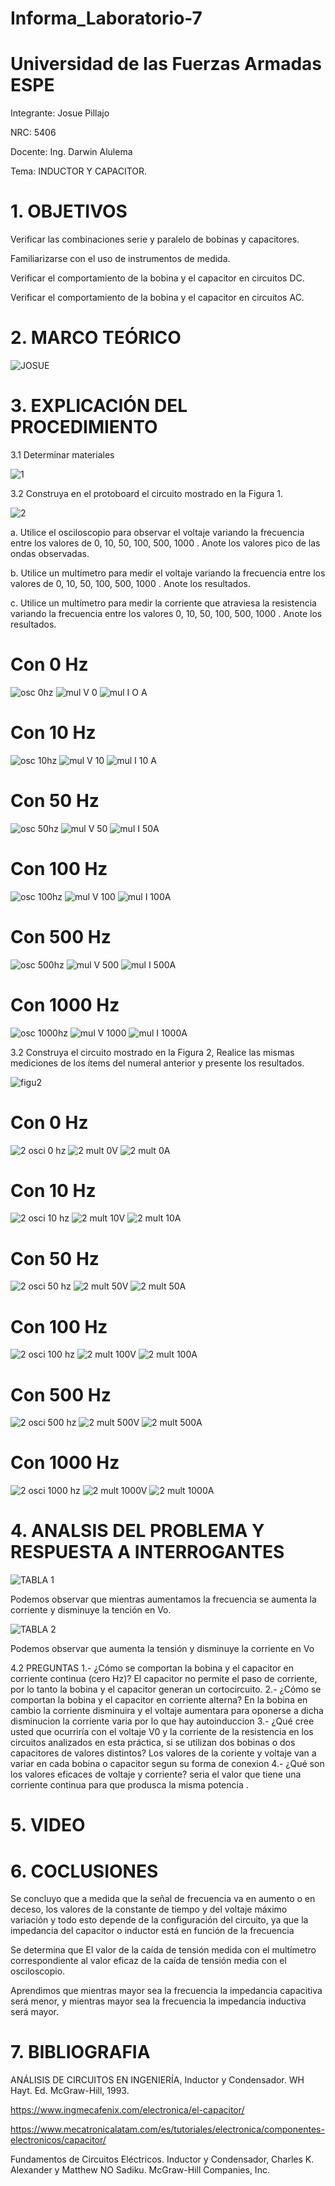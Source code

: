 
# Informa_Laboratorio-7

# Universidad de las Fuerzas Armadas ESPE    
Integrante: Josue Pillajo

NRC: 5406

Docente: Ing. Darwin Alulema

Tema:  INDUCTOR Y CAPACITOR.

# 1. OBJETIVOS

Verificar las combinaciones serie y paralelo de bobinas y capacitores.

Familiarizarse con el uso de instrumentos de medida.

Verificar el comportamiento de la bobina y el capacitor en circuitos DC.

Verificar el comportamiento de la bobina y el capacitor en circuitos AC.

# 2. MARCO TEÓRICO

![JOSUE ](https://user-images.githubusercontent.com/84783236/131407787-b037c97e-a923-47b1-b10f-17472306f106.png)

# 3.  EXPLICACIÓN DEL PROCEDIMIENTO

3.1  Determinar materiales

![1](https://user-images.githubusercontent.com/84783236/131408810-d732cb75-240b-4bee-b772-76a56fa20e92.png)

3.2  Construya en el protoboard el circuito mostrado en la Figura 1.

![2](https://user-images.githubusercontent.com/84783236/131410296-b12a7422-2b54-49b5-864e-a254b7b122ab.png)

a. Utilice el osciloscopio para observar el voltaje  variando la frecuencia entre los valores de  0, 10, 50, 100, 500, 1000 . Anote los valores pico de las ondas observadas.

b. Utilice un multímetro para medir el voltaje  variando la frecuencia entre los valores de 0, 10, 50, 100, 500, 1000 . Anote los resultados.

c. Utilice un multímetro para medir la corriente que atraviesa la resistencia variando la  frecuencia entre los valores 0, 10, 50, 100, 500, 1000 . Anote los resultados.

#  Con 0 Hz

![osc 0hz](https://user-images.githubusercontent.com/84783236/131421259-75f1a5b7-77c8-4ef9-bea7-43270ec70554.png)
![mul V 0](https://user-images.githubusercontent.com/84783236/131421277-884c4504-85b2-4c26-8809-99527a7bbb7f.png)
![mul I  O A](https://user-images.githubusercontent.com/84783236/131421285-ec3511d4-c90e-44a7-bc5c-af721c304c7e.png)

# Con 10 Hz

![osc 10hz](https://user-images.githubusercontent.com/84783236/131421305-15eace61-31da-40d1-b2f3-a2cce390a605.png)
![mul V 10](https://user-images.githubusercontent.com/84783236/131421309-bf8c044e-67e5-47b3-b464-52ef43b8c2cb.png)
![mul I  10 A](https://user-images.githubusercontent.com/84783236/131421324-bcb39498-7579-43af-9eea-f10ec7aa2641.png)

# Con 50 Hz

![osc 50hz](https://user-images.githubusercontent.com/84783236/131421335-41c5af35-c550-4a90-875e-c6918491d096.png)
![mul V 50](https://user-images.githubusercontent.com/84783236/131421343-07dde19b-0370-4873-af1a-ab30a57852f1.png)
![mul I  50A](https://user-images.githubusercontent.com/84783236/131421354-bf6b9a53-277c-4098-ab94-0f4fc8779d25.png)

# Con 100 Hz

![osc 100hz](https://user-images.githubusercontent.com/84783236/131421372-f3b5f990-1411-4552-b154-49da0f7b400a.png)
![mul V 100](https://user-images.githubusercontent.com/84783236/131421379-504a378c-0416-462c-89e6-a96d5fb32d76.png)
![mul I  100A](https://user-images.githubusercontent.com/84783236/131421389-19163ec2-2011-454f-93ec-bc790c5fc722.png)

# Con 500 Hz

![osc 500hz](https://user-images.githubusercontent.com/84783236/131421404-b101028c-706a-46c0-aaef-373a8c80bb6f.png)
![mul V 500](https://user-images.githubusercontent.com/84783236/131421415-3d124056-2754-4a33-a1de-5d864c8225bc.png)
![mul I  500A](https://user-images.githubusercontent.com/84783236/131421430-1b7e258c-6927-4773-bb54-3c703305edde.png)

# Con 1000 Hz

![osc 1000hz](https://user-images.githubusercontent.com/84783236/131421452-2016d374-a2f1-4522-83c6-29b98876deae.png)
![mul V 1000](https://user-images.githubusercontent.com/84783236/131421457-9144030d-c228-4f49-b60a-4cb6a33a4d9a.png)
![mul I  1000A](https://user-images.githubusercontent.com/84783236/131421465-0cfbb917-b8e8-4d49-8a74-fe5667a62dff.png)

3.2  Construya el circuito mostrado en la Figura 2, Realice las mismas mediciones de los ítems del numeral anterior y presente los resultados.

![figu2](https://user-images.githubusercontent.com/84783236/131421613-8c9f06bc-9995-4f08-8a93-8819207c4e22.png)

# Con 0 Hz

![2 osci 0 hz](https://user-images.githubusercontent.com/84783236/131426862-af98be19-a450-47ae-8d94-9dbb387711eb.png)
![2 mult 0V](https://user-images.githubusercontent.com/84783236/131426930-0976e8c2-562f-4b8b-9c68-d74fda090a00.png)
![2 mult 0A](https://user-images.githubusercontent.com/84783236/131426933-9cecdf22-d6f5-4735-a7d7-0f13e5e8a518.png)

# Con 10 Hz

![2 osci 10 hz](https://user-images.githubusercontent.com/84783236/131426997-2015dadd-a394-4eb7-bcf0-1fc0fc4d465e.png)
![2 mult 10V](https://user-images.githubusercontent.com/84783236/131427012-8836fe4d-418c-4f51-b3a1-172c9ce0e70c.png)
![2 mult 10A](https://user-images.githubusercontent.com/84783236/131427079-4398158d-9695-4252-a853-a1f0167f10fa.png)

# Con 50 Hz

![2 osci 50 hz](https://user-images.githubusercontent.com/84783236/131427107-a937632b-2103-4b15-b973-d850dfe99d1f.png)
![2 mult 50V](https://user-images.githubusercontent.com/84783236/131427122-7ea223c4-a64b-4229-bac9-c3de7db517e7.png)
![2 mult 50A](https://user-images.githubusercontent.com/84783236/131427135-42673a39-537a-475e-9f5b-b466ba55dcaa.png)

# Con 100 Hz

![2 osci 100 hz](https://user-images.githubusercontent.com/84783236/131427507-a7d2c934-9e5d-45dc-a669-cdad98eb4c15.png)
![2 mult 100V](https://user-images.githubusercontent.com/84783236/131427516-33712ed2-5466-4df0-9e32-c333867eceae.png)
![2 mult 100A](https://user-images.githubusercontent.com/84783236/131427537-dade81e8-8c84-438d-94fe-7401b2dc4a86.png)

# Con 500 Hz

![2 osci 500 hz](https://user-images.githubusercontent.com/84783236/131427562-d03ab0b9-bd2b-4c74-8559-a0abcc812fd1.png)
![2 mult 500V](https://user-images.githubusercontent.com/84783236/131427572-145743e7-d9f2-4eed-8c19-cb84aab303f4.png)
![2 mult 500A](https://user-images.githubusercontent.com/84783236/131427582-4dbf2390-0202-4a2a-8cf5-cd2cdd6019c7.png)

# Con 1000 Hz

![2 osci 1000 hz](https://user-images.githubusercontent.com/84783236/131427597-1a79e99a-0bb5-489e-b9c2-80e9a7d0f9e4.png)
![2 mult 1000V](https://user-images.githubusercontent.com/84783236/131427606-ddb822bb-f07d-4c8a-b389-d0f3ac36a837.png)
![2 mult 1000A](https://user-images.githubusercontent.com/84783236/131427618-6203b884-f070-4087-ab72-591ded7c90fb.png)

# 4. ANALSIS DEL PROBLEMA Y RESPUESTA A INTERROGANTES

![TABLA 1](https://user-images.githubusercontent.com/84783236/131428974-dcf8dec2-2226-4c59-8618-c01c054f5cbd.png)

Podemos observar que  mientras aumentamos la frecuencia  se aumenta  la corriente y disminuye  la tención en Vo.

![TABLA 2](https://user-images.githubusercontent.com/84783236/131429082-1832c2fe-ad28-4909-8ce1-94f4c7961f6b.png)

Podemos observar que  aumenta la  tensión y disminuye  la corriente en Vo

4.2 PREGUNTAS
1.- ¿Cómo se comportan la bobina y el capacitor en corriente continua (cero Hz)?
El capacitor no permite el paso de corriente, por lo tanto  la bobina y el capacitor generan un cortocircuito.
2.- ¿Cómo se comportan la bobina y el capacitor en corriente alterna? 
En la bobina en cambio la corriente disminuira y el voltaje aumentara para oponerse a dicha disminucion la corriente varia por lo que hay autoinduccion
3.- ¿Qué cree usted que ocurriría con el voltaje V0 y la corriente de la resistencia en los circuitos analizados en esta práctica, si se utilizan dos bobinas o dos capacitores de valores distintos?
Los valores de la coriente y voltaje van a variar en cada bobina o capacitor segun su forma de conexion 
4.- ¿Qué son los valores eficaces de voltaje y corriente? 
seria el valor que tiene una corriente continua para que produsca  la misma potencia .

# 5. VIDEO



# 6. COCLUSIONES

Se concluyo que a medida que la señal de frecuencia va en aumento o en deceso, los valores de la constante de tiempo y del voltaje máximo variación y todo esto depende de la configuración del circuito, ya que la impedancia del capacitor o inductor está en función de la frecuencia

Se determina que El valor de la caída de tensión medida con el multímetro correspondiente al valor eficaz de la caída de tensión media con el osciloscopio.

Aprendimos que  mientras  mayor sea la frecuencia la impedancia capacitiva será menor, y mientras  mayor sea la frecuencia la impedancia inductiva será mayor.


# 7. BIBLIOGRAFIA

ANÁLISIS DE CIRCUITOS EN INGENIERÍA, Inductor y Condensador. WH Hayt. Ed. McGraw-Hill, 1993.

 https://www.ingmecafenix.com/electronica/el-capacitor/

https://www.mecatronicalatam.com/es/tutoriales/electronica/componentes-electronicos/capacitor/

Fundamentos de Circuitos Eléctricos. Inductor y Condensador, Charles K. Alexander y Matthew NO Sadiku. McGraw-Hill Companies, Inc.












